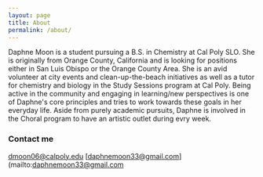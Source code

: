 ```yaml
---
layout: page
title: About
permalink: /about/
---
```


Daphne Moon is a student pursuing a B.S. in Chemistry at Cal Poly SLO. She is originally from Orange County, California and is looking for positions either in San Luis Obispo or the Orange County Area. She is an avid volunteer at city events and clean-up-the-beach initiatives as well as a tutor for chemistry and biology in the Study Sessions program at Cal Poly. Being active in the community and engaging in learning/new perspectives is one of Daphne's core principles and tries to work towards these goals in her everyday life. Aside from purely academic pursuits, Daphne is involved in the Choral program to have an artistic outlet during evry week. 



### Contact me

[dmoon06@calpoly.edu](mailto:dmoon06@calpoly.edu)
[daphnemoon33@gmail.com](mailto:daphnemoon33@gmail.com
